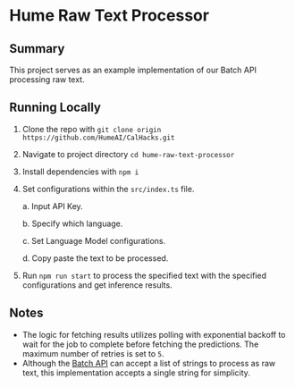 # Hume Raw Text Processor

## Summary

This project serves as an example implementation of our Batch API processing raw text.

## Running Locally

1. Clone the repo with `git clone origin https://github.com/HumeAI/CalHacks.git`

2. Navigate to project directory `cd hume-raw-text-processor`

3. Install dependencies with `npm i`

4. Set configurations within the `src/index.ts` file.

   a. Input API Key.

   b. Specify which language.

   c. Set Language Model configurations.

   d. Copy paste the text to be processed.

5. Run `npm run start` to process the specified text with the specified configurations and get inference results.

## Notes

- The logic for fetching results utilizes polling with exponential backoff to wait for the job to complete before fetching the predictions. The maximum number of retries is set to `5`.
- Although the [Batch API](https://dev.hume.ai/docs/batch-api) can accept a list of strings to process as raw text, this implementation accepts a single string for simplicity.